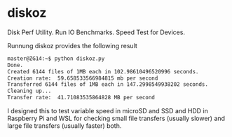 # diskoz
Disk Perf Utility. Run IO Benchmarks. Speed Test for Devices.


Runnung diskoz provides the following result
```bash
master@ZG14:~$ python diskoz.py
Done.
Created 6144 files of 1MB each in 102.98610496520996 seconds.
Creation rate:  59.658533566984815 mb per second
Transferred 6144 files of 1MB each in 147.2998549938202 seconds.
Cleaning up...
Transfer rate:  41.71083535864828 MB per second
```
I designed this to test variable speed in microSD and SSD and HDD in Raspberry Pi and WSL for checking small file transfers (usually slower) and large file transfers (usually faster) both.
